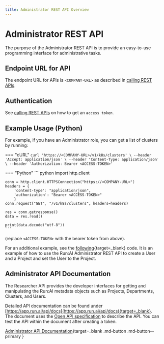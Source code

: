 ```yaml
---
title: Administrator REST API Overview
---
```

# Administrator REST API

The purpose of the Administrator REST API is to provide an easy-to-use programming interface for administrative tasks.


## Endpoint URL for API

The endpoint URL for APIs is `<COMPANY-URL>` as described in [calling REST APIs](../rest-auth.md#create-a-client-application).

## Authentication

See [calling REST APIs](../rest-auth.md) on how to get an `access token`.



## Example Usage (Python)



For example, if you have an Administrator role, you can get a list of clusters by running:

=== "cURL"
    ```
    curl 'https://<COMPANY-URL>/v1/k8s/clusters' \
    --header 'Accept: application/json' \
    --header 'Content-Type: application/json' \
    --header 'Authorization: Bearer <ACCESS-TOKEN>' 
    ```

=== "Python"
    ``` python
    import http.client

    conn = http.client.HTTPSConnection("https://<COMPANY-URL>")
    headers = {
        'content-type': "application/json",
        'authorization': "Bearer <ACCESS-TOKEN>"
        }
    conn.request("GET", "/v1/k8s/clusters", headers=headers)

    res = conn.getresponse()
    data = res.read()

    print(data.decode("utf-8"))
    ```
(replace `<ACCESS-TOKEN>` with the bearer token from above).


For an additional example, see the [following](https://github.com/run-ai/docs/blob/master/examples/create-user-and-project.py){target=_blank} code. It is an example of how to use the Run:AI Administrator REST API to create a User and a Project and set the User to the Project.  


## Administrator API Documentation

The Researcher API provides the developer interfaces for getting and manipulating the Run:AI metadata objects such as Projects, Departments, Clusters, and Users.


Detailed API documentation can be found under [https://app.run.ai/api/docs](https://app.run.ai/api/docs){target=_blank}. The document uses the [Open API specification](https://swagger.io/specification/) to describe the API. You can test the API within the document after creating a token.


[Administrator API Documentation](https://app.run.ai/api/docs){target=_blank .md-button .md-button--primary }
